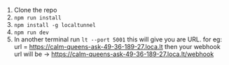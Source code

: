 1. Clone the repo 
2. `npm run install`
3. `npm install -g localtunnel`
4. `npm run dev`
5. In another terminal run `lt --port 5001` this will give you are URL.
for eg: url = https://calm-queens-ask-49-36-189-27.loca.lt
then your webhook url will be -> https://calm-queens-ask-49-36-189-27.loca.lt/webhook